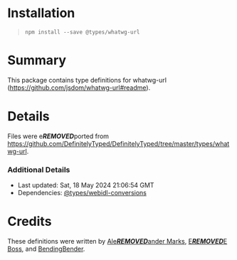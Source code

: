 # Installation
> `npm install --save @types/whatwg-url`

# Summary
This package contains type definitions for whatwg-url (https://github.com/jsdom/whatwg-url#readme).

# Details
Files were e***REMOVED***ported from https://github.com/DefinitelyTyped/DefinitelyTyped/tree/master/types/whatwg-url.

### Additional Details
 * Last updated: Sat, 18 May 2024 21:06:54 GMT
 * Dependencies: [@types/webidl-conversions](https://npmjs.com/package/@types/webidl-conversions)

# Credits
These definitions were written by [Ale***REMOVED***ander Marks](https://github.com/aomarks), [E***REMOVED***E Boss](https://github.com/E***REMOVED***E-Boss), and [BendingBender](https://github.com/BendingBender).

